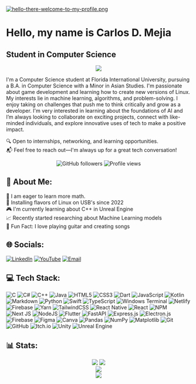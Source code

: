 [![hello-there-welcome-to-my-profile.png](https://i.postimg.cc/NFcM2qzY/hello-there-welcome-to-my-profile.png)](https://postimg.cc/nj3ZN5xw)
# Hello, my name is Carlos D. Mejia
## Student in Computer Science

<p align="center">
  <img src="https://quotes-github-readme.vercel.app/api?type=horizontal&theme=dark" />
</p>

I'm a Computer Science student at Florida International University, pursuing a B.A. in Computer Science with a Minor in Asian Studies. I'm passionate about game development and learning how to create new versions of Linux. My interests lie in machine learning, algorithms, and problem-solving. I enjoy taking on challenges that push me to think critically and grow as a developer. I'm very interested in learning about the foundations of AI and I’m always looking to collaborate on exciting projects, connect with like-minded individuals, and explore innovative uses of tech to make a positive impact.

🔍 Open to internships, networking, and learning opportunities.<br>
📬 Feel free to reach out—I'm always up for a great tech conversation!

<div align="center">
  <img src="https://img.shields.io/github/followers/redhatgamer?style=for-the-badge&logo=github&labelColor=black&color=green" alt="GitHub followers"/>
  <img src="https://komarev.com/ghpvc/?username=redhatgamer&style=for-the-badge&color=green" alt="Profile views"/>
</div>


## 💫 About Me:
📖 I am eager to learn more math. <br>🐧 Installing flavors of Linux on USB's since 2022<br>🎮 I'm currently learning about C++ in Unreal Engine<br>📈 Recently started researching about Machine Learning models<br>🎵 Fun Fact: I love playing guitar and creating songs  

## 🌐 Socials:
[![LinkedIn](https://img.shields.io/badge/LinkedIn-%230077B5.svg?style=for-the-badge&logo=linkedin&logoColor=white)](https://www.linkedin.com/in/mejia5/) 
[![YouTube](https://img.shields.io/badge/YouTube-%23FF0000.svg?style=for-the-badge&logo=YouTube&logoColor=white)](https://www.youtube.com/@redhatgamer1) 
[![Email](https://img.shields.io/badge/Email-D14836?style=for-the-badge&logo=gmail&logoColor=white)](mailto:carlosdmejia.dev@gmail.com)


## 💻 Tech Stack:
![C](https://img.shields.io/badge/c-%2300599C.svg?style=for-the-badge&logo=c&logoColor=white) ![C#](https://img.shields.io/badge/c%23-%23239120.svg?style=for-the-badge&logo=csharp&logoColor=white) ![C++](https://img.shields.io/badge/c++-%2300599C.svg?style=for-the-badge&logo=c%2B%2B&logoColor=white) ![Java](https://img.shields.io/badge/java-%23ED8B00.svg?style=for-the-badge&logo=openjdk&logoColor=white) ![HTML5](https://img.shields.io/badge/html5-%23E34F26.svg?style=for-the-badge&logo=html5&logoColor=white) ![CSS3](https://img.shields.io/badge/css3-%231572B6.svg?style=for-the-badge&logo=css3&logoColor=white) ![Dart](https://img.shields.io/badge/dart-%230175C2.svg?style=for-the-badge&logo=dart&logoColor=white) ![JavaScript](https://img.shields.io/badge/javascript-%23323330.svg?style=for-the-badge&logo=javascript&logoColor=%23F7DF1E) ![Kotlin](https://img.shields.io/badge/kotlin-%237F52FF.svg?style=for-the-badge&logo=kotlin&logoColor=white) ![Markdown](https://img.shields.io/badge/markdown-%23000000.svg?style=for-the-badge&logo=markdown&logoColor=white) ![Python](https://img.shields.io/badge/python-3670A0?style=for-the-badge&logo=python&logoColor=ffdd54) ![Swift](https://img.shields.io/badge/swift-F54A2A?style=for-the-badge&logo=swift&logoColor=white) ![TypeScript](https://img.shields.io/badge/typescript-%23007ACC.svg?style=for-the-badge&logo=typescript&logoColor=white) ![Windows Terminal](https://img.shields.io/badge/Windows%20Terminal-%234D4D4D.svg?style=for-the-badge&logo=windows-terminal&logoColor=white) ![Netlify](https://img.shields.io/badge/netlify-%23000000.svg?style=for-the-badge&logo=netlify&logoColor=#00C7B7) ![Firebase](https://img.shields.io/badge/firebase-%23039BE5.svg?style=for-the-badge&logo=firebase) ![Yarn](https://img.shields.io/badge/yarn-%232C8EBB.svg?style=for-the-badge&logo=yarn&logoColor=white) ![TailwindCSS](https://img.shields.io/badge/tailwindcss-%2338B2AC.svg?style=for-the-badge&logo=tailwind-css&logoColor=white) ![React Native](https://img.shields.io/badge/react_native-%2320232a.svg?style=for-the-badge&logo=react&logoColor=%2361DAFB) ![React](https://img.shields.io/badge/react-%2320232a.svg?style=for-the-badge&logo=react&logoColor=%2361DAFB) ![NPM](https://img.shields.io/badge/NPM-%23CB3837.svg?style=for-the-badge&logo=npm&logoColor=white) ![Next JS](https://img.shields.io/badge/Next-black?style=for-the-badge&logo=next.js&logoColor=white) ![NodeJS](https://img.shields.io/badge/node.js-6DA55F?style=for-the-badge&logo=node.js&logoColor=white) ![Flutter](https://img.shields.io/badge/Flutter-%2302569B.svg?style=for-the-badge&logo=Flutter&logoColor=white) ![FastAPI](https://img.shields.io/badge/FastAPI-005571?style=for-the-badge&logo=fastapi) ![Express.js](https://img.shields.io/badge/express.js-%23404d59.svg?style=for-the-badge&logo=express&logoColor=%2361DAFB) ![Electron.js](https://img.shields.io/badge/Electron-191970?style=for-the-badge&logo=Electron&logoColor=white) ![Firebase](https://img.shields.io/badge/firebase-a08021?style=for-the-badge&logo=firebase&logoColor=ffcd34) ![Figma](https://img.shields.io/badge/figma-%23F24E1E.svg?style=for-the-badge&logo=figma&logoColor=white) ![Canva](https://img.shields.io/badge/Canva-%2300C4CC.svg?style=for-the-badge&logo=Canva&logoColor=white) ![Pandas](https://img.shields.io/badge/pandas-%23150458.svg?style=for-the-badge&logo=pandas&logoColor=white) ![NumPy](https://img.shields.io/badge/numpy-%23013243.svg?style=for-the-badge&logo=numpy&logoColor=white) ![Matplotlib](https://img.shields.io/badge/Matplotlib-%23ffffff.svg?style=for-the-badge&logo=Matplotlib&logoColor=black) ![Git](https://img.shields.io/badge/git-%23F05033.svg?style=for-the-badge&logo=git&logoColor=white) ![GitHub](https://img.shields.io/badge/github-%23121011.svg?style=for-the-badge&logo=github&logoColor=white) ![Itch.io](https://img.shields.io/badge/Itch-%23FF0B34.svg?style=for-the-badge&logo=Itch.io&logoColor=white) ![Unity](https://img.shields.io/badge/unity-%23000000.svg?style=for-the-badge&logo=unity&logoColor=white) ![Unreal Engine](https://img.shields.io/badge/unrealengine-%23313131.svg?style=for-the-badge&logo=unrealengine&logoColor=white)

## 📊 Stats:
<div align="center">
  <img src="https://github-readme-stats.vercel.app/api?username=redhatgamer&theme=dracula&hide_border=false&include_all_commits=true&count_private=true" />
  <img src="https://nirzak-streak-stats.vercel.app/?user=redhatgamer&theme=dracula&hide_border=false" /><br>
</div>

<div align="center">
    <img src="https://github-readme-stats.vercel.app/api/top-langs/?username=redhatgamer&theme=dracula&hide_border=false&include_all_commits=true&count_private=true&layout=compact" />
</div>

<div align="center">
  <img src="https://github-profile-trophy.vercel.app/?username=redhatgamer&theme=dracula&no-frame=false&no-bg=false&margin-w=4" />
</div>


